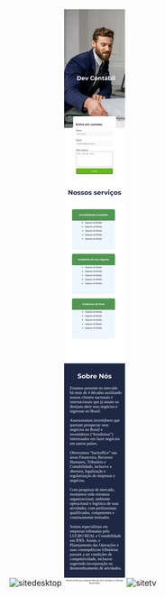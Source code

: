  <img src="./aseets/Desktop.png" alt="sitedesktop">
    <img src="./aseets/mobile.png" alt="sitemobile">
    <img src="./aseets/Tv.png" alt="sitetv">